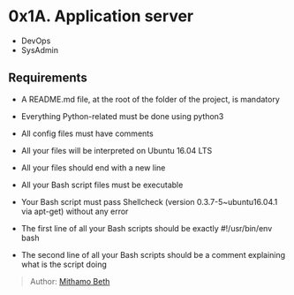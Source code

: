# 0x1A. Application server

* DevOps
* SysAdmin

## Requirements
* A README.md file, at the root of the folder of the project, is mandatory
* Everything Python-related must be done using python3
* All config files must have comments

* All your files will be interpreted on Ubuntu 16.04 LTS
* All your files should end with a new line
* All your Bash script files must be executable
* Your Bash script must pass Shellcheck (version 0.3.7-5~ubuntu16.04.1 via apt-get) without any error
* The first line of all your Bash scripts should be exactly #!/usr/bin/env bash
* The second line of all your Bash scripts should be a comment explaining what is the script doing

> Author:
[Mithamo Beth](https://github.com/Mythamor)
